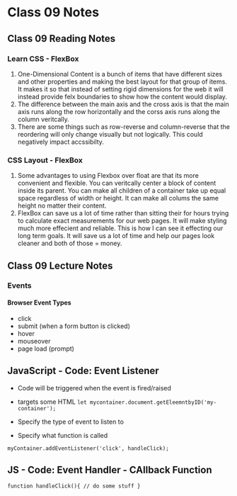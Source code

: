 # Class 09 Notes

## Class 09 Reading Notes

### Learn CSS - FlexBox

1. One-Dimensional Content is a bunch of items that have different sizes and other properties and making the best layout for that group of items. It makes it so that instead of setting rigid dimensions for the web it will instead provide felx boundaries to show how the content would display.
2. The difference between the main axis and the cross axis is that the main axis runs along the row horizontally and the corss axis runs along the column veritcally.
3. There are some things such as row-reverse and column-reverse that the reordering will only change visually but not logically. This could negatively impact accssibilty.

### CSS Layout - FlexBox

1. Some advantages to using Flexbox over float are that its more convenient and flexible. You can veritcally center a block of content inside its parent. You can make all children of a container take up equal space regardless of width or height. It can make all colums the same height no matter their content.
2. FlexBox can save us a lot of time rather than sitting their for hours trying to calculate exact measurements for our web pages. It will make styling much more effecient and reliable. This is how I can see it effecting our long term goals. It will save us a lot of time and help our pages look cleaner and both of those = money.

## Class 09 Lecture Notes

### Events

#### Browser Event Types

- click
- submit (when a form button is clicked)
- hover
- mouseover
- page load (prompt)

## JavaScript - Code: Event Listener

- Code will be triggered when the event is fired/raised
- targets some HTML
`let mycontainer.document.getEleemntbyID('my-container');`

- Specify the type of event to listen to
- Specify what function is called

`myContainer.addEventListener('click', handleClick);`

## JS - Code: Event Handler - CAllback Function

`function handleClick(){
 // do some stuff
}`

<!-- HOW TO MAKE A FORM IN HTML and some JS -->

<!-- form id="my-form">
    <fieldset>
      <legend>FieldSet Context</legend>
      < Input and labels: 2 options
       Option 1: elements are siblings 
      <label for="firstnName">Name:</label>
      <input id="firstName" type="text" name="firstName">
      < event.target.firstName.value === whatever the user inputs

       Option 2: next label and input field 
      <label>age
        <input type="number" name="age" required>
        <!-- event.target.age.value === whatever the user inputs
      </label>

      <label for="Password">Password></label>
      <input id="password" type="password" name="password">

      <select name="reality-tv" id="reality-tv">
        <option value="default">Pick a Show</option>
        <option value="bh">Beverly Hills</option>
        <option value="bachelor">Bachelor</option>
        <option value="first-sight">Married At First Site</option>
      </select>
      event.target.reality-tv.value         
      can make it so default is not acceptable

      <!-- 
        function handleSubmit(event) {
          event.preventDefault()

          let name = event.target.firstName.value;
          console.log(name);

          let age = +event.target.age.value;
          console.log(age);
        }
        
        let myForm = document.getElementById("my-form");
        myForm.addEventListener('submit', handleSubmit);

      
    </fieldset>
    <button type="submit">submit</button>
  </form> -->